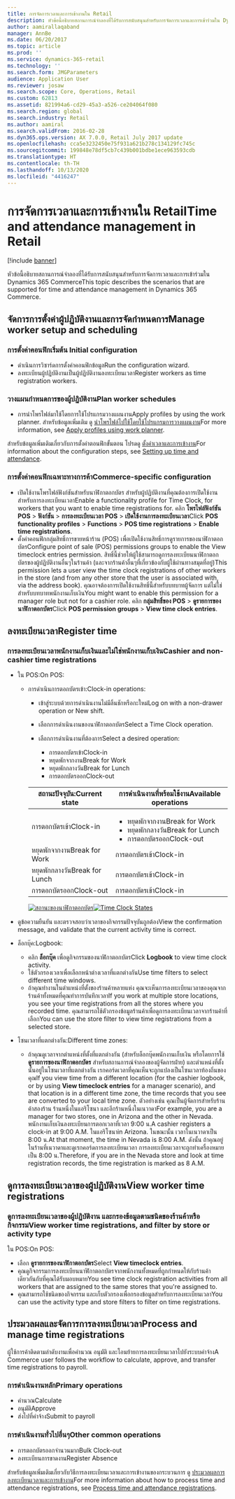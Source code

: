 ```yaml
---
title: การจัดการเวลาและการเข้างานใน Retail
description: หัวข้อนี้อธิบายสถานการณ์จำลองที่ได้รับการสนับสนุนสำหรับการจัดการเวลาและการเข้าร่วมใน Dynamics 365 Commerce
author: aamirallaqaband
manager: AnnBe
ms.date: 06/20/2017
ms.topic: article
ms.prod: ''
ms.service: dynamics-365-retail
ms.technology: ''
ms.search.form: JMGParameters
audience: Application User
ms.reviewer: josaw
ms.search.scope: Core, Operations, Retail
ms.custom: 62813
ms.assetid: 821994a6-cd29-45a3-a526-ce204064f080
ms.search.region: global
ms.search.industry: Retail
ms.author: aamiral
ms.search.validFrom: 2016-02-28
ms.dyn365.ops.version: AX 7.0.0, Retail July 2017 update
ms.openlocfilehash: cca5e3232450e75f931a621b278c134129fc745c
ms.sourcegitcommit: 199848e78df5cb7c439b001bdbe1ece963593cdb
ms.translationtype: HT
ms.contentlocale: th-TH
ms.lasthandoff: 10/13/2020
ms.locfileid: "4416247"
---
```

# <a name="time-and-attendance-management-in-retail"></a><span data-ttu-id="9e150-103">การจัดการเวลาและการเข้างานใน Retail</span><span class="sxs-lookup"><span data-stu-id="9e150-103">Time and attendance management in Retail</span></span>

[!include [banner](includes/banner.md)]

<span data-ttu-id="9e150-104">หัวข้อนี้อธิบายสถานการณ์จำลองที่ได้รับการสนับสนุนสำหรับการจัดการเวลาและการเข้าร่วมใน Dynamics 365 Commerce</span><span class="sxs-lookup"><span data-stu-id="9e150-104">This topic describes the scenarios that are supported for time and attendance management in Dynamics 365 Commerce.</span></span>

## <a name="manage-worker-setup-and-scheduling"></a><span data-ttu-id="9e150-105">จัดการการตั้งค่าผู้ปฏิบัติงานและการจัดกำหนดการ</span><span class="sxs-lookup"><span data-stu-id="9e150-105">Manage worker setup and scheduling</span></span>

### <a name="initial-configuration"></a><span data-ttu-id="9e150-106">การตั้งค่าคอนฟิกเริ่มต้น </span><span class="sxs-lookup"><span data-stu-id="9e150-106">Initial configuration</span></span>

- <span data-ttu-id="9e150-107">ดำเนินการวิซาร์ดการตั้งค่าคอนฟิกข้อมูล</span><span class="sxs-lookup"><span data-stu-id="9e150-107">Run the configuration wizard.</span></span>
- <span data-ttu-id="9e150-108">ลงทะเบียนผู้ปฏิบัติงานเป็นผู้ปฏิบัติงานลงทะเบียนเวลา</span><span class="sxs-lookup"><span data-stu-id="9e150-108">Register workers as time registration workers.</span></span>

### <a name="plan-worker-schedules"></a><span data-ttu-id="9e150-109">วางแผนกำหนดการของผู้ปฏิบัติงาน</span><span class="sxs-lookup"><span data-stu-id="9e150-109">Plan worker schedules</span></span>

- <span data-ttu-id="9e150-110">การนำโพรไฟล์มาใช้โดยการใช้โปรแกรมวางแผนงาน</span><span class="sxs-lookup"><span data-stu-id="9e150-110">Apply profiles by using the work planner.</span></span> <span data-ttu-id="9e150-111">สำหรับข้อมูลเพิ่มเติม ดู [นำโพรไฟล์ไปใช้โดยใช้โปรแกรมการวางแผนงาน](https://technet.microsoft.com/library/aa551234.aspx)</span><span class="sxs-lookup"><span data-stu-id="9e150-111">For more information, see [Apply profiles using work planner](https://technet.microsoft.com/library/aa551234.aspx).</span></span>

<span data-ttu-id="9e150-112">สำหรับข้อมูลเพิ่มเติมเกี่ยวกับการตั้งค่าตอนฟิกขั้นตอน โปรดดู [ตั้งค่าเวลาและการเข้างาน](https://technet.microsoft.com/library/aa496971.aspx)</span><span class="sxs-lookup"><span data-stu-id="9e150-112">For information about the configuration steps, see [Setting up time and attendance](https://technet.microsoft.com/library/aa496971.aspx).</span></span>

### <a name="commerce-specific-configuration"></a><span data-ttu-id="9e150-113">การตั้งค่าคอนฟิกเฉพาะทางการค้า</span><span class="sxs-lookup"><span data-stu-id="9e150-113">Commerce-specific configuration</span></span>

- <span data-ttu-id="9e150-114">เปิดใช้งานโพรไฟล์ฟังก์ชันสำหรับนาฬิกาตอกบัตร สำหรับผู้ปฏิบัติงานที่คุณต้องการเปิดใช้งานสำหรับการลงทะเบียนเวลา</span><span class="sxs-lookup"><span data-stu-id="9e150-114">Enable a functionality profile for Time Clock, for workers that you want to enable time registrations for.</span></span> <span data-ttu-id="9e150-115">คลิก **โพรไฟล์ฟังก์ชัน POS** &gt; **ฟังก์ชัน** &gt; **การลงทะเบียนเวลา POS** &gt; **เปิดใช้งานการลงทะเบียนเวลา**</span><span class="sxs-lookup"><span data-stu-id="9e150-115">Click **POS functionality profiles** &gt; **Functions** &gt; **POS time registrations** &gt; **Enable time registrations**.</span></span>
- <span data-ttu-id="9e150-116">ตั้งค่าคอนฟิกกลุ่มสิทธิ์การขายหน้าร้าน (POS) เพื่อเปิดใช้งานสิทธิ์การดูรายการของนาฬิกาตอกบัตร</span><span class="sxs-lookup"><span data-stu-id="9e150-116">Configure point of sale (POS) permissions groups to enable the View timeclock entries permission.</span></span> <span data-ttu-id="9e150-117">สิทธิ์นี้ช่วยให้ผู้ใช้สามารถดูการลงทะเบียนนาฬิกาตอกบัตรของผู้ปฏิบัติงานอื่นๆในร้านค้า (และจากร้านค้าอื่นๆที่เกี่ยวข้องกับผู้ใช้ผ่านทางสมุดที่อยู่)</span><span class="sxs-lookup"><span data-stu-id="9e150-117">This permission lets a user view the time clock registrations of other workers in the store (and from any other store that the user is associated with, via the address book).</span></span> <span data-ttu-id="9e150-118">คุณอาจต้องการเปิดใช้งานสิทธิ์นี้สำหรับบทบาทผู้จัดการ แต่ไม่ใช่สำหรับบทบาทพนักงานเก็บเงิน</span><span class="sxs-lookup"><span data-stu-id="9e150-118">You might want to enable this permission for a manager role but not for a cashier role.</span></span> <span data-ttu-id="9e150-119">คลิก **กลุ่มสิทธิ์ของ POS** &gt; **ดูรายการของนาฬิกาตอกบัตร**</span><span class="sxs-lookup"><span data-stu-id="9e150-119">Click **POS permission groups** &gt; **View time clock entries**.</span></span>

## <a name="register-time"></a><span data-ttu-id="9e150-120">ลงทะเบียนเวลา</span><span class="sxs-lookup"><span data-stu-id="9e150-120">Register time</span></span>

### <a name="cashier-and-non-cashier-time-registrations"></a><span data-ttu-id="9e150-121">การลงทะเบียนเวลาพนักงานเก็บเงินและไม่ใช่พนักงานเก็บเงิน</span><span class="sxs-lookup"><span data-stu-id="9e150-121">Cashier and non-cashier time registrations</span></span>

- <span data-ttu-id="9e150-122">ใน POS:</span><span class="sxs-lookup"><span data-stu-id="9e150-122">On POS:</span></span>

    - <span data-ttu-id="9e150-123">การดำเนินการตอกบัตรเข้า:</span><span class="sxs-lookup"><span data-stu-id="9e150-123">Clock-in operations:</span></span>

        - <span data-ttu-id="9e150-124">เข้าสู่ระบบด้วยการดำเนินงานไม่มีลิ้นชักหรือกะใหม่</span><span class="sxs-lookup"><span data-stu-id="9e150-124">Log on with a non-drawer operation or New shift.</span></span>
        - <span data-ttu-id="9e150-125">เลือกการดำเนินงานของนาฬิกาตอกบัตร</span><span class="sxs-lookup"><span data-stu-id="9e150-125">Select a Time Clock operation.</span></span>
        - <span data-ttu-id="9e150-126">เลือกการดำเนินงานที่ต้องการ</span><span class="sxs-lookup"><span data-stu-id="9e150-126">Select a desired operation:</span></span>

            - <span data-ttu-id="9e150-127">การตอกบัตรเข้า</span><span class="sxs-lookup"><span data-stu-id="9e150-127">Clock-in</span></span>
            - <span data-ttu-id="9e150-128">หยุดพักจากงาน</span><span class="sxs-lookup"><span data-stu-id="9e150-128">Break for Work</span></span>
            - <span data-ttu-id="9e150-129">หยุดพักกลางวัน</span><span class="sxs-lookup"><span data-stu-id="9e150-129">Break for Lunch</span></span>
            - <span data-ttu-id="9e150-130">การตอกบัตรออก</span><span class="sxs-lookup"><span data-stu-id="9e150-130">Clock-out</span></span>

        <table>
        <thead>
        <tr>
        <th><span data-ttu-id="9e150-131">สถานะปัจจุบัน:</span><span class="sxs-lookup"><span data-stu-id="9e150-131">Current state</span></span></th>
        <th><span data-ttu-id="9e150-132">การดำเนินงานที่พร้อมใช้งาน</span><span class="sxs-lookup"><span data-stu-id="9e150-132">Available operations</span></span></th>
        </tr>
        </thead>
        <tbody>
        <tr>
        <td><span data-ttu-id="9e150-133">การตอกบัตรเข้า</span><span class="sxs-lookup"><span data-stu-id="9e150-133">Clock-in</span></span></td>
        <td>
        <ul>
        <li><span data-ttu-id="9e150-134">หยุดพักจากงาน</span><span class="sxs-lookup"><span data-stu-id="9e150-134">Break for Work</span></span></li>
        <li><span data-ttu-id="9e150-135">หยุดพักกลางวัน</span><span class="sxs-lookup"><span data-stu-id="9e150-135">Break for Lunch</span></span></li>
        <li><span data-ttu-id="9e150-136">การตอกบัตรออก</span><span class="sxs-lookup"><span data-stu-id="9e150-136">Clock-out</span></span></li>
        </ul>
        </td>
        </tr>
        <tr>
        <td><span data-ttu-id="9e150-137">หยุดพักจากงาน</span><span class="sxs-lookup"><span data-stu-id="9e150-137">Break for Work</span></span></td>
        <td><span data-ttu-id="9e150-138">การตอกบัตรเข้า</span><span class="sxs-lookup"><span data-stu-id="9e150-138">Clock-in</span></span></td>
        </tr>
        <tr>
        <td><span data-ttu-id="9e150-139">หยุดพักกลางวัน</span><span class="sxs-lookup"><span data-stu-id="9e150-139">Break for Lunch</span></span></td>
        <td><span data-ttu-id="9e150-140">การตอกบัตรเข้า</span><span class="sxs-lookup"><span data-stu-id="9e150-140">Clock-in</span></span></td>
        </tr>
        <tr>
        <td><span data-ttu-id="9e150-141">การตอกบัตรออก</span><span class="sxs-lookup"><span data-stu-id="9e150-141">Clock-out</span></span></td>
        <td><span data-ttu-id="9e150-142">การตอกบัตรเข้า</span><span class="sxs-lookup"><span data-stu-id="9e150-142">Clock-in</span></span></td>
        </tr>
        </tbody>
        </table>

        <span data-ttu-id="9e150-143">[![สถานะของนาฬิกาตอกบัตร](./media/timeclockstates.png)](./media/timeclockstates.png)</span><span class="sxs-lookup"><span data-stu-id="9e150-143">[![Time Clock States](./media/timeclockstates.png)](./media/timeclockstates.png)</span></span>

- <span data-ttu-id="9e150-144">ดูข้อความยืนยัน และตรวจสอบว่าเวลาของกิจกรรมปัจจุบันถูกต้อง</span><span class="sxs-lookup"><span data-stu-id="9e150-144">View the confirmation message, and validate that the current activity time is correct.</span></span>
- <span data-ttu-id="9e150-145">ล็อกบุ๊ค:</span><span class="sxs-lookup"><span data-stu-id="9e150-145">Logbook:</span></span>

    - <span data-ttu-id="9e150-146">คลิก **ล็อกบุ๊ค** เพื่อดูกิจกรรมของนาฬิกาตอกบัตร</span><span class="sxs-lookup"><span data-stu-id="9e150-146">Click **Logbook** to view time clock activity.</span></span>
    - <span data-ttu-id="9e150-147">ใช้ตัวกรองเวลาเพื่อเลือกหน้าต่างเวลาที่แตกต่างกัน</span><span class="sxs-lookup"><span data-stu-id="9e150-147">Use time filters to select different time windows.</span></span>
    - <span data-ttu-id="9e150-148">ถ้าคุณทำงานในตำแหน่งที่ตั้งของร้านค้าหลายแห่ง คุณจะเห็นการลงทะเบียนเวลาของคุณจากร้านค้าทั้งหมดที่คุณทำการบันทึกเวลา</span><span class="sxs-lookup"><span data-stu-id="9e150-148">If you work at multiple store locations, you see your time registrations from all the stores where you recorded time.</span></span> <span data-ttu-id="9e150-149">คุณสามารถใช้ตัวกรองข้อมูลร้านค้าเพื่อดูการลงทะเบียนเวลาจากร้านค้าที่เลือก</span><span class="sxs-lookup"><span data-stu-id="9e150-149">You can use the store filter to view time registrations from a selected store.</span></span>

- <span data-ttu-id="9e150-150">โซนเวลาที่แตกต่างกัน:</span><span class="sxs-lookup"><span data-stu-id="9e150-150">Different time zones:</span></span>

    - <span data-ttu-id="9e150-151">ถ้าคุณดูเวลาจากตำแหน่งที่ตั้งที่แตกต่างกัน (สำหรับล็อกบุ๊คพนักงานเก็บเงิน หรือโดยการใช้ **ดูรายการของนาฬิกาตอกบัตร** สำหรับสถานการณ์จำลองของผู้จัดการฝ่าย) และตำแหน่งที่ตั้งนั้นอยู่ในโซนเวลาที่แตกต่างกัน เรกคอร์ดเวลาที่คุณเห็นจะถูกแปลงเป็นโซนเวลาท้องถิ่นของคุณ</span><span class="sxs-lookup"><span data-stu-id="9e150-151">If you view time from a different location (for the cashier logbook, or by using **View timeclock entries** for a manager scenario), and that location is in a different time zone, the time records that you see are converted to your local time zone.</span></span> <span data-ttu-id="9e150-152">ตัวอย่างเช่น คุณเป็นผู้จัดการสำหรับร้านค้าสองร้าน ร้านหนึ่งในแอริโซนา และอีกร้านหนึ่งในเนวาดา</span><span class="sxs-lookup"><span data-stu-id="9e150-152">For example, you are a manager for two stores, one in Arizona and the other in Nevada.</span></span> <span data-ttu-id="9e150-153">พนักงานเก็บเงินลงทะเบียนการตอกเวลาที่เวลา 9:00 น.</span><span class="sxs-lookup"><span data-stu-id="9e150-153">A cashier registers a clock-in at 9:00 A.M.</span></span> <span data-ttu-id="9e150-154">ในแอริโซนา</span><span class="sxs-lookup"><span data-stu-id="9e150-154">in Arizona.</span></span> <span data-ttu-id="9e150-155">ในขณะนั้น เวลาในเนวาดาเป็น 8:00 น.</span><span class="sxs-lookup"><span data-stu-id="9e150-155">At that moment, the time in Nevada is 8:00 A.M.</span></span> <span data-ttu-id="9e150-156">ดังนั้น ถ้าคุณอยู่ในร้านที่เนวาดาและดูเรกคอร์ดการลงทะเบียนเวลา การลงทะเบียนเวลาจะถูกทำเครื่องหมายเป็น 8:00 น.</span><span class="sxs-lookup"><span data-stu-id="9e150-156">Therefore, if you are in the Nevada store and look at time registration records, the time registration is marked as 8 A.M.</span></span>

## <a name="view-worker-time-registrations"></a><span data-ttu-id="9e150-157">ดูการลงทะเบียนเวลาของผู้ปฏิบัติงาน</span><span class="sxs-lookup"><span data-stu-id="9e150-157">View worker time registrations</span></span>

### <a name="view-worker-time-registrations-and-filter-by-store-or-activity-type"></a><span data-ttu-id="9e150-158">ดูการลงทะเบียนเวลาของผู้ปฏิบัติงาน และกรองข้อมูลตามชนิดของร้านค้าหรือกิจกรรม</span><span class="sxs-lookup"><span data-stu-id="9e150-158">View worker time registrations, and filter by store or activity type</span></span>

<span data-ttu-id="9e150-159">ใน POS:</span><span class="sxs-lookup"><span data-stu-id="9e150-159">On POS:</span></span>

- <span data-ttu-id="9e150-160">เลือก **ดูรายการของนาฬิกาตอกบัตร**</span><span class="sxs-lookup"><span data-stu-id="9e150-160">Select **View timeclock entries**.</span></span>
- <span data-ttu-id="9e150-161">คุณดูกิจกรรมการลงทะเบียนนาฬิกาตอกบัตรจากพนักงานทั้งหมดที่ถูกกำหนดให้กับร้านค้าเดียวกันกับที่คุณได้รับมอบหมาย</span><span class="sxs-lookup"><span data-stu-id="9e150-161">You see time clock registration activities from all workers that are assigned to the same stores that you're assigned to.</span></span>
- <span data-ttu-id="9e150-162">คุณสามารถใช้ชนิดของกิจกรรม และเก็บตัวกรองเพื่อกรองข้อมูลสำหรับการลงทะเบียนเวลา</span><span class="sxs-lookup"><span data-stu-id="9e150-162">You can use the activity type and store filters to filter on time registrations.</span></span>

## <a name="process-and-manage-time-registrations"></a><span data-ttu-id="9e150-163">ประมวลผลและจัดการการลงทะเบียนเวลา</span><span class="sxs-lookup"><span data-stu-id="9e150-163">Process and manage time registrations</span></span>

<span data-ttu-id="9e150-164">ผู้ใช้การค้าติดตามลำดับงานเพื่อคำนวณ อนุมัติ และโอนย้ายการลงทะเบียนเวลาไปยังระบบค่าจ้าง</span><span class="sxs-lookup"><span data-stu-id="9e150-164">A Commerce user follows the workflow to calculate, approve, and transfer time registrations to payroll.</span></span>

### <a name="primary-operations"></a><span data-ttu-id="9e150-165">การดำเนินงานหลัก</span><span class="sxs-lookup"><span data-stu-id="9e150-165">Primary operations</span></span>

- <span data-ttu-id="9e150-166">คำนวณ</span><span class="sxs-lookup"><span data-stu-id="9e150-166">Calculate</span></span>
- <span data-ttu-id="9e150-167">อนุมัติ</span><span class="sxs-lookup"><span data-stu-id="9e150-167">Approve</span></span>
- <span data-ttu-id="9e150-168">ส่งไปที่ค่าจ้าง</span><span class="sxs-lookup"><span data-stu-id="9e150-168">Submit to payroll</span></span>

### <a name="other-common-operations"></a><span data-ttu-id="9e150-169">การดำเนินงานทั่วไปอื่นๆ</span><span class="sxs-lookup"><span data-stu-id="9e150-169">Other common operations</span></span>

- <span data-ttu-id="9e150-170">การตอกบัตรออกจำนวนมาก</span><span class="sxs-lookup"><span data-stu-id="9e150-170">Bulk Clock-out</span></span>
- <span data-ttu-id="9e150-171">ลงทะเบียนการขาดงาน</span><span class="sxs-lookup"><span data-stu-id="9e150-171">Register Absence</span></span>

<span data-ttu-id="9e150-172">สำหรับข้อมูลเพิ่มเติมเกี่ยวกับวิธีการลงทะเบียนเวลาและการเข้างานของกระบวนการ ดู [ประมวลผลการลงทะเบียนเวลาและการเข้างาน](https://technet.microsoft.com/library/aa573180.aspx)</span><span class="sxs-lookup"><span data-stu-id="9e150-172">For more information about how to process time and attendance registrations, see [Process time and attendance registrations](https://technet.microsoft.com/library/aa573180.aspx).</span></span>
